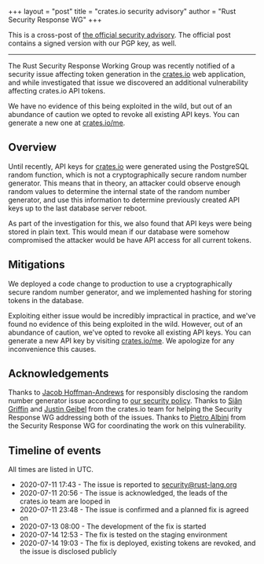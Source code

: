 +++
layout = "post"
title = "crates.io security advisory"
author = "Rust Security Response WG"
+++

This is a cross-post of [the official security advisory][ml]. The official post
contains a signed version with our PGP key, as well.

---

The Rust Security Response Working Group was recently notified of a security
issue affecting token generation in the [crates.io] web application, and while
investigated that issue we discovered an additional vulnerability affecting
crates.io API tokens.

We have no evidence of this being exploited in the wild, but out of an
abundance of caution we opted to revoke all existing API keys. You can generate
a new one at [crates.io/me].

## Overview

Until recently, API keys for [crates.io] were generated using the PostgreSQL
random function, which is not a cryptographically secure random number
generator. This means that in theory, an attacker could observe enough random
values to determine the internal state of the random number generator, and use
this information to determine previously created API keys up to the last
database server reboot.

As part of the investigation for this, we also found that API keys were being
stored in plain text. This would mean if our database were somehow compromised
the attacker would be have API access for all current tokens.

## Mitigations

We deployed a code change to production to use a cryptographically secure
random number generator, and we implemented hashing for storing tokens in the
database.

Exploiting either issue would be incredibly impractical in practice, and we've
found no evidence of this being exploited in the wild. However, out of an
abundance of caution, we've opted to revoke all existing API keys. You can
generate a new API key by visiting [crates.io/me]. We apologize for any
inconvenience this causes.

## Acknowledgements

Thanks to [Jacob Hoffman-Andrews] for responsibly disclosing the random number
generator issue according to [our security policy][policy]. Thanks to [Siân
Griffin] and [Justin Geibel] from the crates.io team for helping the Security
Response WG addressing both of the issues. Thanks to [Pietro Albini] from the
Security Response WG for coordinating the work on this vulnerability.

## Timeline of events

All times are listed in UTC.

- 2020-07-11 17:43 - The issue is reported to [security@rust-lang.org]
- 2020-07-11 20:56 - The issue is acknowledged, the leads of the crates.io team
  are looped in
- 2020-07-11 23:48 - The issue is confirmed and a planned fix is agreed on
- 2020-07-13 08:00 - The development of the fix is started
- 2020-07-14 12:53 - The fix is tested on the staging environment
- 2020-07-14 19:03 - The fix is deployed, existing tokens are revoked, and the
  issue is disclosed publicly

[ml]: https://groups.google.com/forum/?oldui=1#!topic/rustlang-security-announcements/wc5d_Qq35RA
[policy]: https://www.rust-lang.org/policies/security
[security@rust-lang.org]: mailto:security@rust-lang.org
[crates.io]: https://crates.io
[crates.io/me]: https://crates.io/me
[Jacob Hoffman-Andrews]: https://github.com/jsha
[Siân Griffin]: https://github.com/sgrif
[Justin Geibel]: https://github.com/jtgeibel
[Pietro Albini]: https://github.com/pietroalbini
